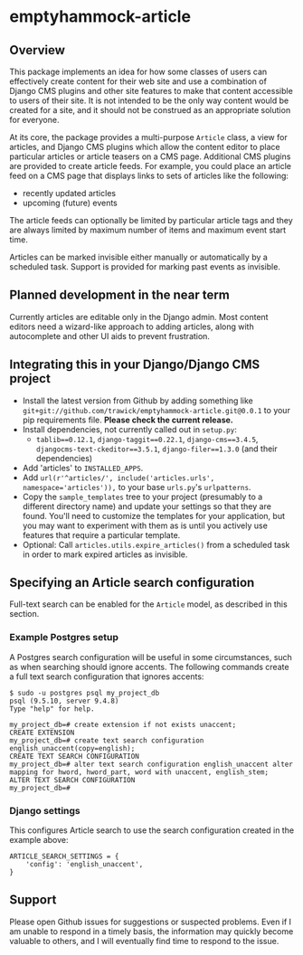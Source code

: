 # emptyhammock-article

## Overview

This package implements an idea for how some classes of
users can effectively create content for their web site and use a combination of
Django CMS plugins and other site features to make that content accessible to
users of their site.  It is not intended to be the only way content would be
created for a site, and it should not be construed as an appropriate solution
for everyone.

At its core, the package provides a multi-purpose `Article` class, a view
for articles, and Django CMS plugins which allow the content editor to
place particular articles or article teasers on a CMS page.  Additional
CMS plugins are provided to create article feeds.  For example, you could
place an article feed on a CMS page that displays links to sets of articles
like the following:

* recently updated articles
* upcoming (future) events

The article feeds can optionally be limited by particular article tags
and they are always limited by maximum number of items and maximum event
start time.

Articles can be marked invisible either manually or automatically by a
scheduled task.  Support is provided for marking past events as invisible.

## Planned development in the near term

Currently articles are editable only in the Django admin.  Most content
editors need a wizard-like approach to adding articles, along with autocomplete
and other UI aids to prevent frustration.

## Integrating this in your Django/Django CMS project

* Install the latest version from Github by adding something like
  `git+git://github.com/trawick/emptyhammock-article.git@0.0.1` to your
  pip requirements file.  **Please check the current release.**
* Install dependencies, not currently called out in `setup.py`:
  * `tablib==0.12.1`, `django-taggit==0.22.1`, `django-cms==3.4.5`,
    `djangocms-text-ckeditor==3.5.1`, `django-filer==1.3.0` (and
    their dependencies)
* Add 'articles' to `INSTALLED_APPS`.
* Add `url(r'^articles/', include('articles.urls', namespace='articles')),` to
  your base `urls.py`'s `urlpatterns`.
* Copy the `sample_templates` tree to your project (presumably to a different
  directory name) and update your settings so that they are found.  You'll need
  to customize the templates for your application, but you may want to
  experiment with them as is until you actively use features that require a
  particular template.
* Optional: Call `articles.utils.expire_articles()` from a scheduled task in
  order to mark expired articles as invisible.

## Specifying an Article search configuration

Full-text search can be enabled for the `Article` model, as described in this section.

### Example Postgres setup

A Postgres search configuration will be useful in some circumstances, such as when
searching should ignore accents.  The following commands create a full text search
configuration that ignores accents:

```
$ sudo -u postgres psql my_project_db
psql (9.5.10, server 9.4.8)
Type "help" for help.

my_project_db=# create extension if not exists unaccent;
CREATE EXTENSION
my_project_db=# create text search configuration english_unaccent(copy=english);
CREATE TEXT SEARCH CONFIGURATION
my_project_db=# alter text search configuration english_unaccent alter mapping for hword, hword_part, word with unaccent, english_stem;
ALTER TEXT SEARCH CONFIGURATION
my_project_db=#
```

### Django settings

This configures Article search to use the search configuration created in the example
above:

```
ARTICLE_SEARCH_SETTINGS = {
    'config': 'english_unaccent',
}
```

## Support

Please open Github issues for suggestions or suspected problems.  Even if I am
unable to respond in a timely basis, the information may quickly become valuable
to others, and I will eventually find time to respond to the issue.
